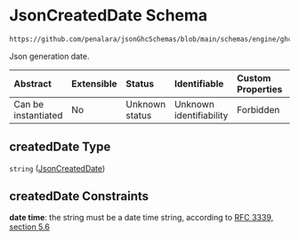 # JsonCreatedDate Schema

```txt
https://github.com/penalara/jsonGhcSchemas/blob/main/schemas/engine/ghcEngine.schema.json#/properties/meta/properties/createdDate
```

Json generation date.

| Abstract            | Extensible | Status         | Identifiable            | Custom Properties | Additional Properties | Access Restrictions | Defined In                                                                           |
| :------------------ | :--------- | :------------- | :---------------------- | :---------------- | :-------------------- | :------------------ | :----------------------------------------------------------------------------------- |
| Can be instantiated | No         | Unknown status | Unknown identifiability | Forbidden         | Allowed               | none                | [ghcEngine.schema.json\*](../../../out/ghcEngine.schema.json "open original schema") |

## createdDate Type

`string` ([JsonCreatedDate](ghcengine-properties-filemetadata-properties-jsoncreateddate.md))

## createdDate Constraints

**date time**: the string must be a date time string, according to [RFC 3339, section 5.6](https://tools.ietf.org/html/rfc3339 "check the specification")
